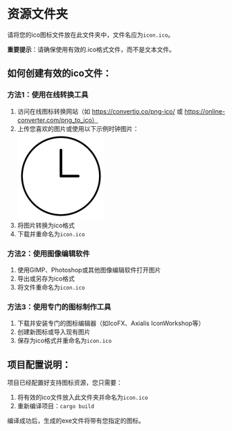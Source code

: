 # 资源文件夹

请将您的ico图标文件放在此文件夹中，文件名应为`icon.ico`。

**重要提示**：请确保使用有效的.ico格式文件，而不是文本文件。

## 如何创建有效的ico文件：

### 方法1：使用在线转换工具
1. 访问在线图标转换网站（如 https://convertio.co/png-ico/ 或 https://online-converter.com/png_to_ico）
2. 上传您喜欢的图片或使用以下示例时钟图片：
   ![示例时钟图片](clock-icon.svg)
3. 将图片转换为ico格式
4. 下载并重命名为`icon.ico`

### 方法2：使用图像编辑软件
1. 使用GIMP、Photoshop或其他图像编辑软件打开图片
2. 导出或另存为ico格式
3. 将文件重命名为`icon.ico`

### 方法3：使用专门的图标制作工具
1. 下载并安装专门的图标编辑器（如IcoFX、Axialis IconWorkshop等）
2. 创建新图标或导入现有图片
3. 保存为ico格式并重命名为`icon.ico`

## 项目配置说明：

项目已经配置好支持图标资源，您只需要：

1. 将有效的ico文件放入此文件夹并命名为`icon.ico`
2. 重新编译项目：`cargo build`

编译成功后，生成的exe文件将带有您指定的图标。